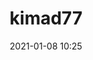 ---
# FILENAME : please use your OpenClassrooms's name, available in your url.
# Example: https://openclassrooms.com/membres/celinemartinet
# must be the name of your file. If file name is celinemartinet.md, title is celinemartinet.
# lowercase, no blank space, Capital case or special character.
title: kimad77
# First name or full name
name: kimad77
date: 2021-01-08 10:25
# One line.
# If you need more space, go to the next line and add 4 spaces on the left, as in 'description'.
objective: devenir developpeur appplication ios.
short_description: faire une reconversion de developpeur d application iOS et par la suite devenir freelance.
# Ne modifiez pas le paramètre 'template', seulement la description
template: students
description: en reconversion en développement d'applications ios.
# image must be located in content/images/students
# name should be the same as this file. Eg: celinemartinet.png
image: kimad77.jpg
# Change this to True when you do you pull request.
public: true
# You need to keep the exact same structure for each new project.
projects:
  - title: Présentez-vous !
    description: me présentez à la communauté d'openclassrooms, explication de mon projet à mon mentor et faire le programme de formation sur 12 mois.
    # Create a new repository for your images. Name it the same as your nickname and profile picture.
    # Image must be here: content/images/students/yourrepo/project1.png
    image: kimad77/projet1.png
    link: https://openclassrooms.com/fr/members/kqbf7w8m8964
    # 'true' makes it fully available.
    # 'false' will add a black layer on the picture. IT WILL BE PUBLIC!
    finished: true
  - title: Intégrez la communauté !
    description: modifier un projet open Source pour comprendre le fonctionnement de git, de github et des pull requests. 
    image: kimad77/project2.png
    link: https://github.com/kimad77/community
    finished: true
  - title: créez votre premier jeu vidéo avec Swift
    description: flavio le cto il réfléchit déjà au prochain jeu que l’entreprise va développer et il souhaiterait vous confier le travail préparatoire de ce nouveau projet.
    image: kimad77/project3.png
    link: https://openclassrooms.com/fr/paths/69/projects/59/assignment
    finished: false
---